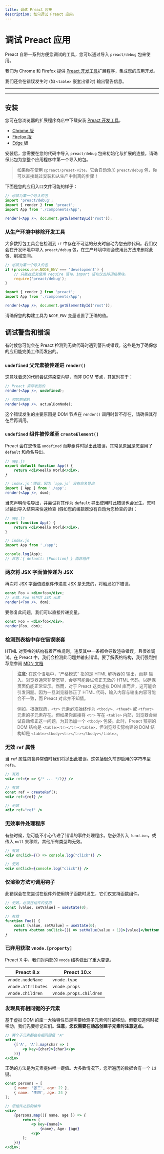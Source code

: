 ```yaml
---
title: 调试 Preact 应用
description: 如何调试 Preact 应用。
---
```


# 调试 Preact 应用

Preact 自带一系列方便您调试的工具，您可以通过导入 `preact/debug` 包来使用。

我们为 Chrome 和 Firefox 提供 [Preact 开发工具]扩展程序，集成您的应用开发。

我们还会在错误发生时 (如 `<table>` 嵌套出错时) 输出警告信息。

---

<toc></toc>

---

## 安装

您可在您浏览器的扩展程序商店中下载安装 [Preact 开发工具]。

- [Chrome 版](https://chrome.google.com/webstore/detail/preact-developer-tools/ilcajpmogmhpliinlbcdebhbcanbghmd)
- [Firefox 版](https://addons.mozilla.org/en-US/firefox/addon/preact-devtools/)
- [Edge 版](https://microsoftedge.microsoft.com/addons/detail/hdkhobcafnfejjieimdkmjaiihkjpmhk)

安装后，您需要在您的代码中导入 `preact/debug` 包来初始化与扩展的连接。请确保此包为您整个应用程序中第一个导入的包。

> 如果你在使用 `@preact/preset-vite`，它会自动添加 `preact/debug` 包，你可以直接跳过安装和从生产中剥离的步骤！

下面是您的应用入口文件可能的样子：

```jsx
// 必须为第一个导入的包
import 'preact/debug';
import { render } from 'preact';
import App from './components/App';

render(<App />, document.getElementById('root'));
```

### 从生产环境中移除开发工具

大多数打包工具会在检测到 `if` 中存在不可达的分支时自动为您去除代码。我们仅会在开发环境中导入 `preact/debug` 包，在生产环境中则会使用此方法来删除此包、削减空间。

```jsx
// 必须为第一个导入的包
if (process.env.NODE_ENV === 'development') {
	// 只能在此处使用 require 语句，import 语句仅支持顶级模块。
	require('preact/debug');
}

import { render } from 'preact';
import App from './components/App';

render(<App />, document.getElementById('root'));
```

请确保您的构建工具为 `NODE_ENV` 变量设置了正确的值。

## 调试警告和错误

有时候您可能会在 Preact 检测到无效代码时遇到警告或错误，这些是为了确保您的应用能完美工作而发出的。

### `undefined` 父元素被传递进 `render()`

这意味着您的代码尝试渲染空内容，而非 DOM 节点，其区别在于：

```jsx
// Preact 实际收到的
render(<App />, undefined);

// 和您期望的
render(<App />, actualDomNode);
```

这个错误发生的主要原因是 DOM 节点在 `render()` 调用时暂不存在，请确保其存在后再调用。

### `undefined` 组件被传递至 `createElement()`

Preact 会在您传递 `undefined` 而非组件时抛出此错误，其常见原因是您混用了 `default` 和命名导出。

```jsx
// app.js
export default function App() {
	return <div>Hello World</div>;
}

// index.js：错误，因为 `app.js` 没有命名导出
import { App } from './app';
render(<App />, dom);
```

当您声明命名导出，并尝试将其作为 `default` 导出使用时此错误也会发生。您可以输出导入结果来快速检查 (假如您的编辑器没有自动为您检查的话)：

```jsx
// app.js
export function App() {
	return <div>Hello World</div>;
}

// index.js
import App from './app';

console.log(App);
// 日志：{ default: [Function] } 而非组件
```

### 两次将 JSX 字面值传递为 JSX

再次将 JSX 字面值或组件传递进 JSX 是无效的，将触发如下错误。

```jsx
const Foo = <div>foo</div>;
// 无效，Foo 已包含 JSX 元素
render(<Foo />, dom);
```

要修复此问题，我们可以直接传递变量。

```jsx
const Foo = <div>foo</div>;
render(Foo, dom);
```

### 检测到表格中存在错误嵌套

HTML 对表格的结构有着严格规则，违反其中一条都会导致渲染错误，且很难调试。在 Preact 中，我们会检测此问题并输出错误。要了解表格结构，我们强烈推荐您参阅 [MDN 文档](https://developer.mozilla.org/zh-CN/docs/Learn/HTML/Tables/Basics)

> **注意:** 在这个语境中，“严格模式” 指的是 HTML 解析器的 输出，而非 输入。浏览器通常非常宽容，会尽可能尝试修正无效的 HTML 代码，以确保页面仍能正常显示。然而，对于 Preact 这类虚拟 DOM 库而言，这可能会引发问题。因为一旦浏览器修正了 HTML 代码，输入内容与输出内容可能会不一致，而 Preact 对此并不知情。
>
> 例如，根据规范，`<tr>` 元素必须始终作为 `<tbody>`、`<thead>` 或 `<tfoot>` 元素的子元素存在。但如果你直接将 `<tr>` 写在 `<table>` 内部，浏览器会尝试自动修正这一问题，为其添加一个 `<tbody>` 包装。此时，Preact 预期的 DOM 结构是 `<table><tr></tr></table>`，但浏览器实际构建的 DOM 结构却是 `<table><tbody><tr></tr></tbody></table>`。

### 无效 `ref` 属性

当 `ref` 属性包含异常值时我们将抛出此错误。这包括很久前即启用的字符串型 `refs`。

```jsx
// 有效
<div ref={e => {/* ... */)}} />

// 有效
const ref = createRef();
<div ref={ref} />

// 无效
<div ref="ref" />
```

### 无效事件处理程序

有些时候，您可能不小心传递了错误的事件处理程序。您必须传入 `function`，或传入 `null` 来移除，其他所有类型均无效。

```jsx
// 有效
<div onClick={() => console.log("click")} />

// 无效
<div onClick={console.log("click")} />
```

### 仅渲染方法可调用钩子

此错误会在您尝试在组件外使用钩子函数时发生，它们仅支持函数组件。

```jsx
// 无效，必须在组件内使用
const [value, setValue] = useState(0);

// 有效
function Foo() {
	const [value, setValue] = useState(0);
	return <button onClick={() => setValue(value + 1)}>{value}</button>;
}
```

### 已弃用获取 `vnode.[property]`

Preact X 中，我们对内部的 `vnode` 结构做出了重大变更。

| Preact 8.x         | Preact 10.x            |
| ------------------ | ---------------------- |
| `vnode.nodeName`   | `vnode.type`           |
| `vnode.attributes` | `vnode.props`          |
| `vnode.children`   | `vnode.props.children` |

### 发现具有相同键的子元素

基于虚拟 DOM 的库一大独特性质是需要检测子元素何时被移动。但要知道何时被移动，我们先要标记它们。**注意，您仅需要在动态创建子元素时注意这点。**

```jsx
// 两个子元素都会有相同键值 "A"
<div>
	{['A', 'A'].map(char => (
		<p key={char}>{char}</p>
	))}
</div>
```

正确的方法是为元素提供唯一键值。大多数情况下，您所遍历的数据会有一个 `id` 键。

```jsx
const persons = [
	{ name: '张三', age: 22 },
	{ name: '李四', age: 24 }
];

// 您组件之后的操作
<div>
	{persons.map(({ name, age }) => {
		return (
			<p key={name}>
				{name}, Age: {age}
			</p>
		);
	})}
</div>;
```

[preact 开发工具]: https://preactjs.github.io/preact-devtools/
